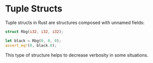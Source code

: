 # Tuple Structs

Tuple structs in Rust are structures composed with unnamed fields:

```rust
struct Rbg(i32, i32, i32);

let black = Rbg(0, 0, 0);
assert_eq!(0, black.0);
```

This type of structure helps to decrease verbosity in some situations.

